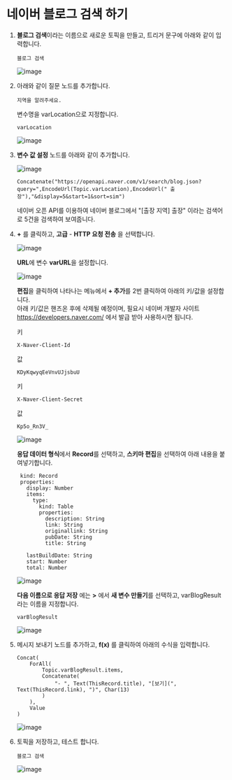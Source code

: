 # 네이버 블로그 검색 하기 

1. **블로그 검색**이라는 이름으로 새로운 토픽을 만들고, 트리거 문구에 아래와 같이 입력합니다.
   ```
   블로그 검색
   ```

    ![image](https://github.com/user-attachments/assets/23010711-609a-475c-bd22-17bbe8316eec)

3. 아래와 같이 질문 노드를 추가합니다.
   ```
   지역을 알려주세요.
   ```
   변수명을 varLocation으로 지정합니다.
   ```
   varLocation
   ```

    ![image](https://github.com/user-attachments/assets/3a917561-dd3c-4111-86b1-e16eb4815618)


5. **변수 값 설정** 노드를 아래와 같이 추가합니다. 

    ![image](https://github.com/user-attachments/assets/8972ef68-76b9-4163-8e4d-caf98fbe7bc5)

    ```
    Concatenate("https://openapi.naver.com/v1/search/blog.json?query=",EncodeUrl(Topic.varLocation),EncodeUrl(" 출장"),"&display=5&start=1&sort=sim")
    ```
    
    네이버 오픈 API를 이용하여 네이버 블로그에서 "[출장 지역] 출장" 이라는 검색어로 5건을 검색하여 보여줍니다. 


6. **+** 를 클릭하고, **고급** - **HTTP 요청 전송** 을 선택합니다. </br>

    ![image](https://github.com/user-attachments/assets/32f5e1c3-aad9-4ce3-8211-9cb516074ddb)

    **URL**에 변수 **varURL**을 설정합니다.</br>

    ![image](https://github.com/user-attachments/assets/68f7997a-36e5-4398-bd33-b7f233f8bf0d)

    **편집**을 클릭하여 나타나는 메뉴에서 **+ 추가**를 2번 클릭하여 아래의 키/값을 설정합니다.</br>
    아래 키/값은 핸즈온 후에 삭제될 예정이며, 필요시 네이버 개발자 사이트 https://developers.naver.com/ 에서 발급 받아 사용하시면 됩니다.</br>

    키
    ```
    X-Naver-Client-Id
    ```
    값
    ```
    KDyKqwyqEeVnvUJjsbuU
    ```
    키
    ```
    X-Naver-Client-Secret
    ```
    값
    ```
    Kp5o_Rn3V_
    ```
    
    ![image](https://github.com/user-attachments/assets/62c8f44f-dc20-45a2-9fdb-b3ce54280421)

   **응답 데이터 형식**에서 **Record**를 선택하고, **스키마 편집**을 선택하여 아래 내용을 붙여넣기합니다.

   ```
    kind: Record
    properties:
      display: Number
      items:
        type:
          kind: Table
          properties:
            description: String
            link: String
            originallink: String
            pubDate: String
            title: String
    
      lastBuildDate: String
      start: Number
      total: Number
    ```

   ![image](https://github.com/user-attachments/assets/62c7740a-8f1e-4cbf-8e28-04bb2bcf8835)

    
    **다음 이름으로 응답 저장** 에는 **>** 에서 **새 변수 만들기**를 선택하고, varBlogResult 라는 이름을 지정합니다.</br>

    ```
    varBlogResult
    ```

    ![image](https://github.com/user-attachments/assets/c7c869f8-2bf8-49d8-bda6-8acedc6d6626)



8. 메시지 보내기 노드를 추가하고, **f(x)** 를 클릭하여 아래의 수식을 입력합니다.

    ```
    Concat(
        ForAll(
            Topic.varBlogResult.items,
            Concatenate(            
                "- ", Text(ThisRecord.title), "[보기](", Text(ThisRecord.link), ")", Char(13)
            )
        ), 
        Value
    )
    ```
    ![image](https://github.com/user-attachments/assets/44e89b71-3204-4816-9b32-7b7ecf77ebbd)



9. 토픽을 저장하고, 테스트 합니다.

    ```
    블로그 검색 
    ```

    ![image](https://github.com/user-attachments/assets/273cebdd-c71a-43b7-9172-91797309b86a)

